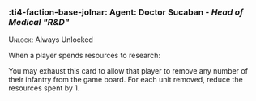 ### :ti4-faction-base-jolnar: **Agent**: Doctor Sucaban - _Head of Medical "R&D"_

<span style="font-variant:small-caps;">Unlock</span>: Always Unlocked

When a player spends resources to research:

You may exhaust this card to allow that player to remove any number of their infantry from the game board. For each unit removed, reduce the resources spent by 1.
